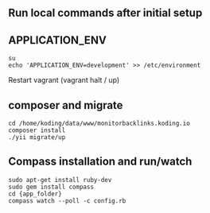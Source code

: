 ## Run local commands after initial setup

## APPLICATION_ENV
````
su
echo 'APPLICATION_ENV=development' >> /etc/environment
````
Restart vagrant (vagrant halt / up)

## composer and migrate
````
cd /home/koding/data/www/monitorbacklinks.koding.io
composer install
./yii migrate/up
````

## Compass installation and run/watch

    sudo apt-get install ruby-dev
    sudo gem install compass
    cd {app_folder}
    compass watch --poll -c config.rb
